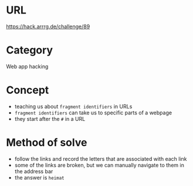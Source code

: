 # URL
https://hack.arrrg.de/challenge/89
# Category
Web app hacking
# Concept
* teaching us about `fragment identifiers` in URLs
* `fragment identifiers` can take us to specific parts of a webpage
* they start after the `#` in a URL
# Method of solve
* follow the links and record the letters that are associated with each link
* some of the links are broken, but we can manually navigate to them in the address bar
* the answer is `heimat`

